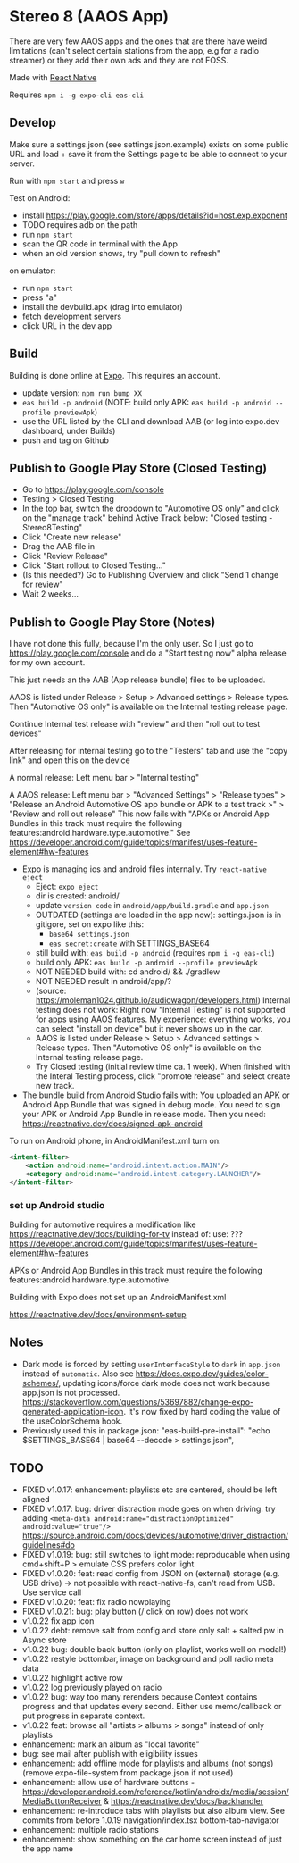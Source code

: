 # Stereo 8 (AAOS App)

There are very few AAOS apps and the ones that are there have weird limitations (can't select certain stations from the app, e.g for a radio streamer) or they add their own ads and they are not FOSS.

Made with [React Native](https://reactnative.dev)

Requires `npm i -g expo-cli eas-cli`

## Develop

Make sure a settings.json (see settings.json.example) exists on some public URL and load + save it from the Settings page to be able to connect to your server.

Run with `npm start` and press `w`

Test on Android:

- install https://play.google.com/store/apps/details?id=host.exp.exponent
- TODO requires adb on the path
- run `npm start`
- scan the QR code in terminal with the App
- when an old version shows, try "pull down to refresh"

on emulator:

- run `npm start`
- press "a"
- install the devbuild.apk (drag into emulator)
- fetch development servers
- click URL in the dev app

## Build

Building is done online at [Expo](https://expo.dev/). This requires an account.

- update version: `npm run bump XX`
- `eas build -p android` (NOTE: build only APK: `eas build -p android --profile previewApk`)
- use the URL listed by the CLI and download AAB (or log into expo.dev dashboard, under Builds)
- push and tag on Github

## Publish to Google Play Store (Closed Testing)

- Go to https://play.google.com/console
- Testing > Closed Testing
- In the top bar, switch the dropdown to "Automotive OS only" and click on the "manage track" behind Active Track below: "Closed testing - Stereo8Testing"
- Click "Create new release"
- Drag the AAB file in
- Click "Review Release"
- Click "Start rollout to Closed Testing..."
- (Is this needed?) Go to Publishing Overview and click "Send 1 change for review"
- Wait 2 weeks...

## Publish to Google Play Store (Notes)

I have not done this fully, because I'm the only user. So I just go to https://play.google.com/console and do a "Start testing now" alpha release for my own account.

This just needs an the AAB (App release bundle) files to be uploaded.

AAOS is listed under Release > Setup > Advanced settings > Release types. Then "Automotive OS only" is available on the Internal testing release page.

Continue Internal test release with "review" and then "roll out to test devices"

After releasing for internal testing go to the "Testers" tab and use the "copy link" and open this on the device

A normal release: Left menu bar > "Internal testing"

A AAOS release: Left menu bar > "Advanced Settings" > "Release types" > "Release an Android Automotive OS app bundle or APK to a test track >" > "Review and roll out release"
This now fails with "APKs or Android App Bundles in this track must require the following features:android.hardware.type.automotive."
See https://developer.android.com/guide/topics/manifest/uses-feature-element#hw-features

- Expo is managing ios and android files internally. Try `react-native eject`
  - Eject: `expo eject`
  - dir is created: android/
  - update `version code` in `android/app/build.gradle` and `app.json`
  - OUTDATED (settings are loaded in the app now): settings.json is in gitigore, set on expo like this:
    - `base64 settings.json`
    - `eas secret:create` with SETTINGS_BASE64
  - still build with: `eas build -p android` (requires `npm i -g eas-cli`)
  - build only APK: `eas build -p android --profile previewApk`
  - NOT NEEDED build with: cd android/ && ./gradlew
  - NOT NEEDED result in android/app/?
  - (source: https://moleman1024.github.io/audiowagon/developers.html) Internal testing does not work: Right now “Internal Testing” is not supported for apps using AAOS features. My experience: everything works, you can select "install on device" but it never shows up in the car.
  - AAOS is listed under Release > Setup > Advanced settings > Release types. Then "Automotive OS only" is available on the Internal testing release page.
  - Try Closed testing (initial review time ca. 1 week). When finished with the Interal Testing process, click "promote release" and select create new track.
- The bundle build from Android Studio fails with: You uploaded an APK or Android App Bundle that was signed in debug mode. You need to sign your APK or Android App Bundle in release mode. Then you need: https://reactnative.dev/docs/signed-apk-android

To run on Android phone, in AndroidManifest.xml turn on:

```xml
<intent-filter>
    <action android:name="android.intent.action.MAIN"/>
    <category android:name="android.intent.category.LAUNCHER"/>
</intent-filter>
```

### set up Android studio

Building for automotive requires a modification like https://reactnative.dev/docs/building-for-tv
instead of: <category android:name="android.intent.category.LEANBACK_LAUNCHER"/>
use: ??? https://developer.android.com/guide/topics/manifest/uses-feature-element#hw-features

APKs or Android App Bundles in this track must require the following features:android.hardware.type.automotive.

Building with Expo does not set up an AndroidManifest.xml

https://reactnative.dev/docs/environment-setup

## Notes

- Dark mode is forced by setting `userInterfaceStyle` to `dark` in `app.json` instead of `automatic`. Also see https://docs.expo.dev/guides/color-schemes/, updating icons/force dark mode does not work because app.json is not processed. https://stackoverflow.com/questions/53697882/change-expo-generated-application-icon. It's now fixed by hard coding the value of the useColorSchema hook.
- Previously used this in package.json: "eas-build-pre-install": "echo $SETTINGS_BASE64 | base64 --decode > settings.json",

## TODO

- FIXED v1.0.17: enhancement: playlists etc are centered, should be left aligned
- FIXED v1.0.17: bug: driver distraction mode goes on when driving. try adding `<meta-data android:name="distractionOptimized" android:value="true"/>` https://source.android.com/docs/devices/automotive/driver_distraction/guidelines#do
- FIXED v1.0.19: bug: still switches to light mode: reproducable when using cmd+shift+P > emulate CSS prefers color light
- FIXED v1.0.20: feat: read config from JSON on (external) storage (e.g. USB drive) -> not possible with react-native-fs, can't read from USB. Use service call
- FIXED v1.0.20: feat: fix radio nowplaying
- FIXED v1.0.21: bug: play button (/ click on row) does not work
- v1.0.22 fix app icon
- v1.0.22 debt: remove salt from config and store only salt + salted pw in Async store
- v1.0.22 bug: double back button (only on playlist, works well on modal!)
- v1.0.22 restyle bottombar, image on background and poll radio meta data
- v1.0.22 highlight active row
- v1.0.22 log previously played on radio
- v1.0.22 bug: way too many rerenders because Context contains progress and that updates every second. Either use memo/callback or put progress in separate context.
- v1.0.22 feat: browse all "artists > albums > songs" instead of only playlists
- enhancement: mark an album as "local favorite"
- bug: see mail after publish with eligibility issues
- enhancement: add offline mode for playlists and albums (not songs) (remove expo-file-system from package.json if not used)
- enhancement: allow use of hardware buttons - https://developer.android.com/reference/kotlin/androidx/media/session/MediaButtonReceiver & https://reactnative.dev/docs/backhandler
- enhancement: re-introduce tabs with playlists but also album view. See commits from before 1.0.19 navigation/index.tsx bottom-tab-navigator
- enhancement: multiple radio stations
- enhancement: show something on the car home screen instead of just the app name
